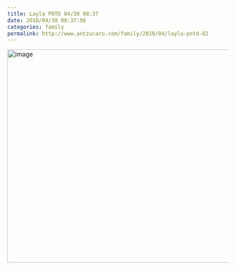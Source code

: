 ```yaml
---
title: Layla POTD 04/30 08:37
date: 2010/04/30 08:37:56
categories: family
permalink: http://www.antzucaro.com/family/2010/04/layla-potd-82
---
```

<img src="http://media.antzucaro.com/uploads/2011/02/2010-04-30 08.37.56.jpg" width="650px" height="485px" alt="image" style="display: block; margin-right: auto; margin-left: auto;">